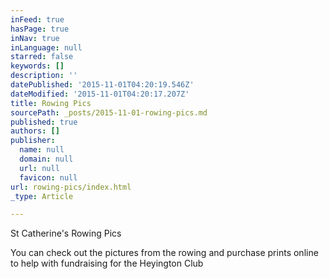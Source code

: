 ```yaml
---
inFeed: true
hasPage: true
inNav: true
inLanguage: null
starred: false
keywords: []
description: ''
datePublished: '2015-11-01T04:20:19.546Z'
dateModified: '2015-11-01T04:20:17.207Z'
title: Rowing Pics
sourcePath: _posts/2015-11-01-rowing-pics.md
published: true
authors: []
publisher:
  name: null
  domain: null
  url: null
  favicon: null
url: rowing-pics/index.html
_type: Article

---
```

St Catherine's Rowing Pics

You can check out the pictures from the rowing and purchase prints online to help with fundraising for the Heyington Club